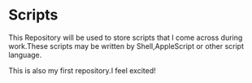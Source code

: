 # Scripts
This Repository will be used to store scripts that I come across during work.These scripts may be written by Shell,AppleScript or other script language.

This is also my first repository.I feel excited!
